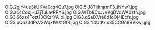 OIG.2gjY4ue3kUKVa0qq4Qu7.jpg
OIG.5IJ8TijhrqrmF3_iNYw1.jpg
OIG.ac4CdojHJZjTuLavRPY6.jpg
OIG.WTb8CxJyVKgDVqWA0zfn.jpg
OIG3.66xz4Tozt13CKznYA_xi.jpg
OIG3.qSalXVrb6d1oOj4lEcfs.jpg
OIG3.uQnz3dPsV2Wqx1WXtGtR.jpg
OIG3.Y4UtKx.s35CCGn8BVKwj.jpg